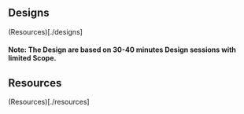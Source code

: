 

## Designs

(Resources)[./designs]

#### Note: The Design are based on 30-40 minutes Design sessions with limited Scope.

## Resources

(Resources)[./resources]